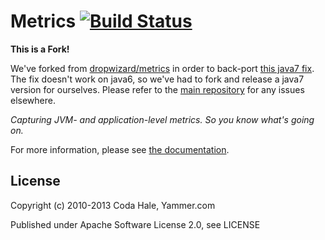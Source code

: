 Metrics [![Build Status](https://secure.travis-ci.org/dropwizard/metrics.png)](http://travis-ci.org/dropwizard/metrics)
=======

**This is a Fork!**

We've forked from [dropwizard/metrics](http://github.com/dropwizard/metrics) in order to back-port [this java7 fix](https://github.com/dropwizard/metrics/pull/757). The fix doesn't work on java6, so we've had to fork and release a java7 version for ourselves. Please refer to the [main repository](https://github.com/dropwizard/metrics) for any issues elsewhere.

*Capturing JVM- and application-level metrics. So you know what's going on.*

For more information, please see [the documentation](http://dropwizard.github.io/metrics/).


License
-------

Copyright (c) 2010-2013 Coda Hale, Yammer.com

Published under Apache Software License 2.0, see LICENSE
